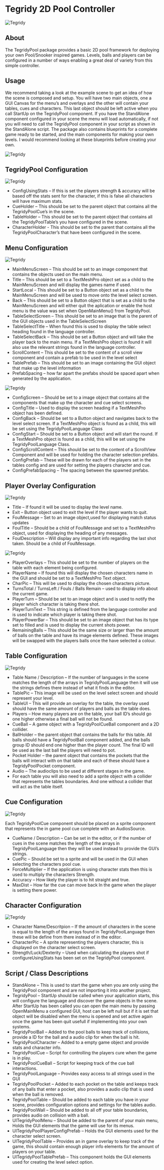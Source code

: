 # Tegridy 2D Pool Controller
![Tegridy](./0.png)
## About
The TegridyPool package provides a basic 2D pool framework for deploying your own Pool/Snooker inspired games. Levels, balls and players can be configured in a number of ways enabling a great deal of variety from this simple controller. 
## Usage
We recommend taking a look at the example scene to get an idea of how the scene is composed and setup. You will have two main objects, one a GUI Canvas for the menu’s and overlays  and the other will contain your tables, cues and characters. This last object should be left active when you call StartUp on the TegridyPool component. If you have the StandAlone component configured in your scene the menu will load automatically, if not you will need to call the TegridyPool component in your script as shown in the StandAlone script. The package also contains blueprints for a complete game ready to be started, and the main components for making your own levels. I would recommend looking at these blueprints before creating your own.

![Tegridy](./1.png)

## TegridyPool Configuration

![Tegridy](./2.png)

- ConfigUsingStats – If this is set the players strength & accuracy will be based off the stats sent for the character, if this is false all characters will have maximum stats.
- CueHolder – This should be set to the parent object that contains all the TegridyPoolCue’s in the scene.
- TableHolder – This should be set to the parent object that contains all the TegridyPoolTable’s you have configured in the scene.
- CharacterHolder -  This should be set to the parent that contains all the TegridyPoolCharacter’s that have been configured in the scene.

## Menu Configuration

![Tegridy](./3.png)

- MainMenuScreen – This should be set to an image component that contains the objects used on the main menu.
- Title – This should be set to a TextMeshPro object set as a child to the MainMenuScreen and will display the games name if used.
- StartLocal - This should be set to a Button object set as a child to the MainMenuScreen and will be used to move onto the level select screen.
- Back – This should be set to a Button object that is set as a child to the MainMenuScreen and will either quit the aplication or enable the host menu is the value was set when OpenMainMenu() from TegridyPool.
- TableSelectScreen – This should be set to an image that is the parent of the GUI objects used in the TableSelectScreen
- TableSelectTitle – When found this is used to display the table select heading found in the language controller.
- TableSelectBack – This should be set a Button object and will take the player back to the main menu. If a TextMeshPro object is found it will also use the relevant strings found in the language controller.
- ScrollContent – This should be set to the content of a scroll view component and contain a prefab to be used in the level select
- TablePrefab – This should be set to an image containing the GUI object that make up the level information
- PrefabSpacing – how far apart the prefabs should be spaced apart when generated by the application.

![Tegridy](./4.png)

- ConfigScreen – Should be set to a image object that contains all the components that make up the character and cue select screens.
- ConfigTitle – Used to display the screen heading if a TextMeshPro object has been defined.
- ConfigBack – Should be set to a Button object and navigates back to the level select screen. If a TextMeshPro object is found as a child, this will be set using the TegridyPoolLanguage Class
- ConfigStart – Should be set to a Button object and will start the round. If a TextMeshPro object is found as a child, this will be set using the TegridyPoolLanguage Class.
- ConfigScrollContent – This should be set to the content of a ScrollView Component and will be used for holding the character selection prefabs.
- ConfigPrefab – These will be drawn for each of the players set in the tables config and are used for setting the players character and cue.
- ConfigPrefabSpacing – The spacing between the spawned prefabs.

## Player Overlay Configuration

![Tegridy](./5.png)

- Title – If found it will be used to display the level name.
- Exit – Button object used to exit the level if the player wants to quit.
- FoulMessage – Set to an image object,used for displaying match status updates
- FoulTitle – Should be a child of FoulMessage and set to a TextMeshPro object, used for displaying the heading of any messages.
- FoulDescription – Will display any important info regarding the last shot taken. Should be a child of FoulMessage.

![Tegridy](./6.png)

- PlayerOverlays – This should be set to the number of players on the table with each element being configured.
- PlayerName – If found this will display the chosen characters name in the GUI and should be set to a TextMeshPro Text object.
- CharPic – This will be used to display the chosen characters picture.
- TurnsTotal / TurnsLeft / Fouls / Balls Remain – used to display info about the current game.
- PlayerTurn – Should be set to an image object and is used to notify the player which character is taking there shot.
- PlayerTurnText – This string is defined from the language controller and is used to indicate which player is taking there shot.
- PlayerPowerBar – This should be set to an image object that has its type set to filled and is used to display the current shots power.
- RemainingBalls – This should be the same size or larger than the amount of balls on the table and have its image elements defined. These images will be swapped with the players balls once the have selected a colour.

## Table Configuration

![Tegridy](./7.png)

- Table Name / Description – If the number of languages in the scene matches the length of the arrays in TegridyPoolLanguage then it will use the strings defines there instead of what it finds in the editor.
- TablePic – This image will be used on the level select screen and should represent your level.
- TableUI – This will provide an overlay for the table, the overlay used should have the same amount of players and balls as the table does. 
- Players – How many players are on the table, your ball  ID’s should go one higher otherwise a final ball will not be found.
- CueBall – A game object with a TegridyPoolCueBall component and a 2D collider.
- BallHolder – the parent object that contains the balls for this table. All balls should have a TegridyPoolBall component added, and the balls group ID should end one higher than the player count. The final ID will be used as the last ball the players will need to pot.
- Pocket Holder – the parent object that contains the pockets that the balls will interact with on that table and each of these should have a TegridyPoolPocket component.
- Audio – The audioclips to be used at different stages in the game.
- For each table you will also need to add a sprite object with a collider that represents the tables boundaries. And one without a collider that will act as the table itself. 

## Cue Configuration

![Tegridy](./7.png)

Each TegridyPoolCue component should be placed on a sprite component that represents the in game pool cue complete with an AudiosSource.
- CueName / Description – Can be set in the editor, or if the number of cues in the scene matches the length of the arrays in TegridyPoolLanguage then they will be used instead to provide the GUI’s strings.
- CuePic – Should be set to a sprite and will be used in the GUI when selecting the characters pool cue.
- ForceMultiplier – If the application is using character stats then this is used to multiply the characters Strength.
- Accuracy – How likely the player is to hit straight and true.
- MaxDist – How far the cue can move back In the game when the player is setting there power.

## Character Configuration

![Tegridy](./8.png)

- Character Name/Descritpion – If the amount of characters in the scene is equal to the length of the arrays found in TegridyPoolLanguage then these will be define from there instead of in the editor.
- CharacterPic – A sprite representing the players character, this is displayed on the character select screen.
- Strength/Luck/Dexterity – Used when calculating the players shot if configureUsingStats has been set on the TegridyPool component.
      
## Script / Class Descriptions
- StandAlone – This is used to start the game when you are only using the TegridyPool component and are not importing it into another project.
- TegridyPool – StartUp should be called when your application starts, this will configure the language and discover the game objects in the scene. After StartUp has been called you can open the main menu by passing OpenMainMenu a configured GUI, host can be left null but if it is set that object will be disabled when the menu is opened and set active again once the game has been quit usefull if implementing into your own systems.
- TegridyPoolBall – Added to the pool balls to keep track of collisions, provide a ID for the ball and a audio clip for when the ball is hit.
- TegridyPoolCharacter – Added to a empty game object and provide stats and character info.
- TegridyPoolCue – Script for controlling the players cure when the game is in play.
- TegridyPoolCueBall – Script for keeping track of the cue ball interactions.
- TegridyPoolLanguage – Provides easy access to all strings used in the GUI
- TegridyPoolPocket – Added to each pocket on the table and keeps track of any balls that enter a pocket, also provides a audio clip that is used when the ball is removed.
- TegridyPoolTable – Should be added to each table you have in your scene, provides configuration options and settings for the tables audio. 
- TegridyPoolWall – Should be added to all off your table boundaries, provides audio on collision with a ball.
- UITegridyPoolMenu – Should be added to the parent of your main menu, Holds the GUI elements that the game will use for its menus.
- UITegridyPoolPlayerConfigPrefab – Holds the GUI elements used for the character select screen.
- UITegridyPoolTable – Provides an in game overlay to keep track of the game, this should contain enough player info elements for the amount of players on your  table. 
 - UITegridyPoolTablePrefab – This component holds the GUI elements used for creating the level select option.

